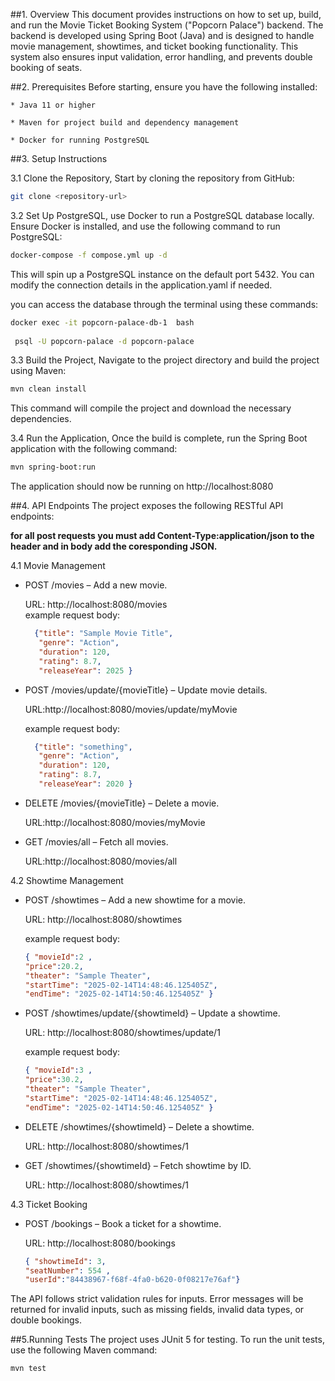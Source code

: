 ##1. Overview
   This document provides instructions on how to set up, build, and run the Movie Ticket Booking System ("Popcorn Palace") backend. The backend is developed using Spring Boot (Java) and is designed to handle movie management, showtimes, and ticket booking functionality. This system also ensures input validation, error handling, and prevents double booking of seats.


##2. Prerequisites
   Before starting, ensure you have the following installed:

    * Java 11 or higher

    * Maven for project build and dependency management

    * Docker for running PostgreSQL



##3. Setup Instructions

   3.1 Clone the Repository, Start by cloning the repository from GitHub:
   ```bash
  git clone <repository-url>
   ```
   

   3.2 Set Up PostgreSQL, use Docker to run a PostgreSQL database locally. Ensure Docker is installed, and use the following command to run PostgreSQL:

   ```bash
   docker-compose -f compose.yml up -d
   ```


   This will spin up a PostgreSQL instance on the default port 5432. You can modify the connection details in the application.yaml if needed.

   you can access the database through the terminal using these commands:
   ```bash
   docker exec -it popcorn-palace-db-1  bash
      
    psql -U popcorn-palace -d popcorn-palace
   ```


   3.3 Build the Project, Navigate to the project directory and build the project using Maven:
   ```bash
   mvn clean install
   ```


   This command will compile the project and download the necessary dependencies.

   3.4 Run the Application, Once the build is complete, run the Spring Boot application with the following command:
   ```bash
   mvn spring-boot:run
   ```


   The application should now be running on http://localhost:8080


##4. API Endpoints
   The project exposes the following RESTful API endpoints:
   
   **for all post requests you must add Content-Type:application/json to the header and in body add the coresponding JSON.**

   4.1 Movie Management
   * POST /movies – Add a new movie.

     URL: http://localhost:8080/movies  
example request body: 
      ```json 
        {"title": "Sample Movie Title", 
         "genre": "Action", 
         "duration": 120, 
         "rating": 8.7, 
         "releaseYear": 2025 } 
     ```


   * POST /movies/update/{movieTitle} – Update movie details.

     URL:http://localhost:8080/movies/update/myMovie

     example request body:
      ```json 
        {"title": "something", 
         "genre": "Action", 
         "duration": 120, 
         "rating": 8.7, 
         "releaseYear": 2020 } 
     ```

   * DELETE /movies/{movieTitle} – Delete a movie.

     URL:http://localhost:8080/movies/myMovie


   * GET /movies/all – Fetch all movies.

     URL:http://localhost:8080/movies/all

   4.2 Showtime Management
   * POST /showtimes – Add a new showtime for a movie.

     URL: http://localhost:8080/showtimes

     example request body:
      ```json 
     { "movieId":2 , 
     "price":20.2, 
     "theater": "Sample Theater", 
     "startTime": "2025-02-14T14:48:46.125405Z", 
     "endTime": "2025-02-14T14:50:46.125405Z" }
     ```
     
   * POST /showtimes/update/{showtimeId} – Update a showtime.

     URL: http://localhost:8080/showtimes/update/1

     example request body:
      ```json 
      { "movieId":3 , 
     "price":30.2, 
     "theater": "Sample Theater", 
     "startTime": "2025-02-14T14:48:46.125405Z", 
     "endTime": "2025-02-14T14:50:46.125405Z" }
      ```

   * DELETE /showtimes/{showtimeId} – Delete a showtime.

     URL: http://localhost:8080/showtimes/1


   * GET /showtimes/{showtimeId} – Fetch showtime by ID.

     URL: http://localhost:8080/showtimes/1

   
   4.3 Ticket Booking
   * POST /bookings – Book a ticket for a showtime.

     URL: http://localhost:8080/bookings
      ```json 
      { "showtimeId": 3, 
     "seatNumber": 554 , 
     "userId":"84438967-f68f-4fa0-b620-0f08217e76af"} 
      ```
   
   The API follows strict validation rules for inputs. Error messages will be returned for invalid inputs, such as missing fields, invalid data types, or double bookings.

##5.Running Tests
   The project uses JUnit 5 for testing. To run the unit tests, use the following Maven command:
   ```bash 
   mvn test
   ```

    